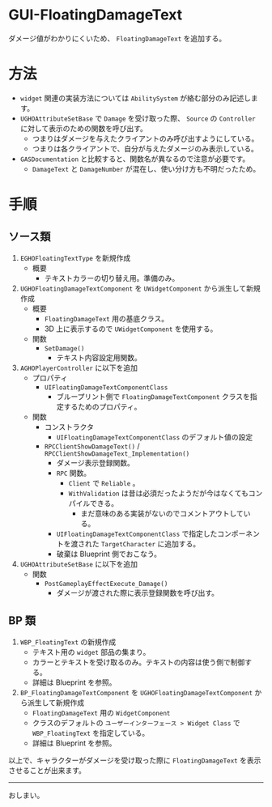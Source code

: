 # GUI-FloatingDamageText
ダメージ値がわかりにくいため、 `FloatingDamageText` を追加する。

# 方法

* `widget` 関連の実装方法については `AbilitySystem` が絡む部分のみ記述します。
* `UGHOAttributeSetBase` で `Damage` を受け取った際、 `Source` の `Controller` に対して表示のための関数を呼び出す。
	* つまりはダメージを与えたクライアントのみ呼び出すようにしている。
	* つまりは各クライアントで、自分が与えたダメージのみ表示している。
* `GASDocumentation` と比較すると、関数名が異なるので注意が必要です。
	* `DamageText` と `DamageNumber` が混在し、使い分け方も不明だったため。

# 手順

## ソース類

1. `EGHOFloatingTextType` を新規作成
	* 概要
		* テキストカラーの切り替え用。準備のみ。
1. `UGHOFloatingDamageTextComponent` を `UWidgetComponent` から派生して新規作成
	* 概要
		* `FloatingDamageText` 用の基底クラス。
		* 3D 上に表示するので `UWidgetComponent` を使用する。
	* 関数
		* `SetDamage()`
			* テキスト内容設定用関数。
1. `AGHOPlayerController` に以下を追加
	* プロパティ
		* `UIFloatingDamageTextComponentClass`
			* ブループリント側で `FloatingDamageTextComponent` クラスを指定するためのプロパティ。
	* 関数
		* コンストラクタ
			* `UIFloatingDamageTextComponentClass` のデフォルト値の設定
		* `RPCClientShowDamageText()` / `RPCClientShowDamageText_Implementation()`
			* ダメージ表示登録関数。
			* `RPC` 関数。
				* `Client` で `Reliable` 。
				* `WithValidation` は昔は必須だったようだが今はなくてもコンパイルできる。
					* まだ意味のある実装がないのでコメントアウトしている。
			* `UIFloatingDamageTextComponentClass` で指定したコンポーネントを渡された `TargetCharacter` に追加する。
			* 破棄は Blueprint 側でおこなう。　
1. `UGHOAttributeSetBase` に以下を追加
	* 関数
		* `PostGameplayEffectExecute_Damage()`
			* ダメージが渡された際に表示登録関数を呼び出す。

## BP 類

1. `WBP_FloatingText` の新規作成
	* テキスト用の `widget` 部品の集まり。
	* カラーとテキストを受け取るのみ。テキストの内容は使う側で制御する。
	* 詳細は Blueprint を参照。
1. `BP_FloatingDamageTextComponent` を `UGHOFloatingDamageTextComponent` から派生して新規作成
	* `FloatingDamageText` 用の `WidgetComponent`
	* クラスのデフォルトの `ユーザーインターフェース > Widget Class` で `WBP_FloatingText` を指定している。
	* 詳細は Blueprint を参照。


以上で、キャラクターがダメージを受け取った際に `FloatingDamageText` を表示させることが出来ます。


-----
おしまい。
